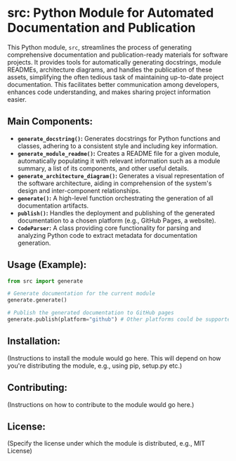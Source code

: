 # src: Python Module for Automated Documentation and Publication

This Python module, `src`, streamlines the process of generating comprehensive documentation and publication-ready materials for software projects.  It provides tools for automatically generating docstrings, module READMEs, architecture diagrams, and handles the publication of these assets, simplifying the often tedious task of maintaining up-to-date project documentation.  This facilitates better communication among developers, enhances code understanding, and makes sharing project information easier.

## Main Components:

* **`generate_docstring()`:**  Generates docstrings for Python functions and classes, adhering to a consistent style and including key information.
* **`generate_module_readme()`:** Creates a README file for a given module, automatically populating it with relevant information such as a module summary, a list of its components, and other useful details.
* **`generate_architecture_diagram()`:** Generates a visual representation of the software architecture, aiding in comprehension of the system's design and inter-component relationships.
* **`generate()`:** A high-level function orchestrating the generation of all documentation artifacts.
* **`publish()`:** Handles the deployment and publishing of the generated documentation to a chosen platform (e.g., GitHub Pages, a website).
* **`CodeParser`:** A class providing core functionality for parsing and analyzing Python code to extract metadata for documentation generation.


## Usage (Example):

```python
from src import generate

# Generate documentation for the current module
generate.generate() 

# Publish the generated documentation to GitHub pages
generate.publish(platform="github") # Other platforms could be supported in the future.
```

## Installation:

(Instructions to install the module would go here.  This will depend on how you're distributing the module, e.g., using pip, setup.py etc.)


## Contributing:

(Instructions on how to contribute to the module would go here.)


## License:

(Specify the license under which the module is distributed, e.g., MIT License)